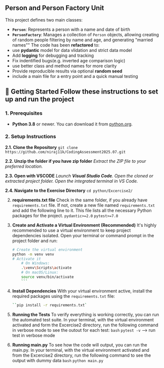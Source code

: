 ## Person and Person Factory Unit
This project defines two main classes:
- **`Person`**: Represents a person with a name and date of birth
- **`PersonFactory`**: Manages a collection of `Person` objects, allowing creating of random people
    filtering by name and age, and generating "married names""
The code has been **refactored** to:
- use **pydantic** model for data vlidation and strict data model
- Add **logging** for debugging and tracking
- Fix indentified bugs(e.g. inverted age comparison logic)
- use better class and method names for more clarity
- Provide reproducible results via optional **random seed**
- include a main file for a entry point and a quick manual testing

## 🚀 Getting Started Follow these instructions to set up and run the project

### **1. Prerequisites** 
* **Python 3.8** or newer. You can download it from [python.org](https://www.python.org/downloads/).

### **2. Setup Instructions**
**2.1. Clone the Repository**
    `git clone https://github.com/niraj11k/CodingAssessment2025.07.git`

**2.2. Unzip the folder if you have zip folder**
    *Extract the ZIP file to your preferred location.*

**2.3. Open with VSCODE**
    *Launch **Visual Studio Code**.*
    *Open the cloned or extracted project folder.*
    *Open the integrated terminal in VS Code.*

**2.4. Navigate to the Exercise Directory**
    `cd python/Excercise2/`

2. **requirements.txt file**
    Check in the same folder, if you already have `requirements.txt` file.
    If not, create a new file named `requirements.txt` and add the following line to it. This file lists all the necessary Python packages for the project. 
    `pydantic>=2.0`
    `pytest>=7.0`

3. **Create and Activate a Virtual Environment (Recommended)**
    It's highly recommended to use a virtual environment to keep project dependencies isolated.
    Open your terminal or command prompt in the project folder and run:
    ```bash 
    # Create the virtual environment 
    python -m venv venv
    # Activate it
        # On Windows:
        .\venv\Scripts\activate
        # On macOS/Linux:
        source venv/bin/activate
        ```
4. **Install Dependencies**
    With your virtual environment active, install the required packages using the `requirements.txt` file:
    ```bash 
    ``pip install -r requirements.txt`
    
5. **Running the Tests**
    To verify everything is working correctly, you can run the automated test suite.
    In your terminal, with the virtual environment activated and form the Excercise2 directory, 
    run the following command in verbose mode to see the outout for each test:
    ```bash```
    `pytest -v` --> run test in verbose mode

6. **Running main.py**
    To see how the code will output, you can run the main.py.
    In your terminal, with the virtual environment activated and from the Excercise2 directory,
    run the following command to see the output with dummy data
    ```bash```
    `python main.py`





